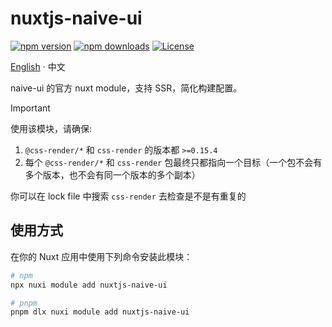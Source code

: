 # nuxtjs-naive-ui

[![npm version][npm-version-src]][npm-version-href]
[![npm downloads][npm-downloads-src]][npm-downloads-href]
[![License][license-src]][license-href]

[English](README.md) · 中文

naive-ui 的官方 nuxt module，支持 SSR，简化构建配置。

> [!IMPORTANT]  
> 使用该模块，请确保:
>
> 1. `@css-render/*` 和 `css-render` 的版本都 `>=0.15.4`
> 2. 每个 `@css-render/*` 和 `css-render` 包最终只都指向一个目标（一个包不会有多个版本，也不会有同一个版本的多个副本）
>
> 你可以在 lock file 中搜索 `css-render` 去检查是不是有重复的

## 使用方式

在你的 Nuxt 应用中使用下列命令安装此模块：

```bash
# npm
npx nuxi module add nuxtjs-naive-ui

# pnpm
pnpm dlx nuxi module add nuxtjs-naive-ui
```

[npm-version-src]: https://img.shields.io/npm/v/nuxtjs-naive-ui/latest.svg?style=flat&colorA=020420&colorB=00DC82
[npm-version-href]: https://npmjs.com/package/nuxtjs-naive-ui
[npm-downloads-src]: https://img.shields.io/npm/dm/nuxtjs-naive-ui.svg?style=flat&colorA=020420&colorB=00DC82
[npm-downloads-href]: https://npmjs.com/package/nuxtjs-naive-ui
[license-src]: https://img.shields.io/npm/l/nuxtjs-naive-ui.svg?style=flat&colorA=020420&colorB=00DC82
[license-href]: https://npmjs.com/package/nuxtjs-naive-ui
[nuxt-src]: https://img.shields.io/badge/Nuxt-020420?logo=nuxt.js
[nuxt-href]: https://nuxt.com
